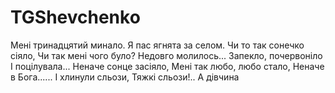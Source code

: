 # TGShevchenko

Мені тринадцятий минало.
Я пас ягнята за селом.
Чи то так сонечко сіяло,
Чи так мені чого було?
Недовго молилось...
Запекло, почервоніло
І поцілувала...
Неначе сонце засіяло,
Мені так любо, любо стало,
Неначе в Бога......
І хлинули сльози,
Тяжкі сльози!.. А дівчина

